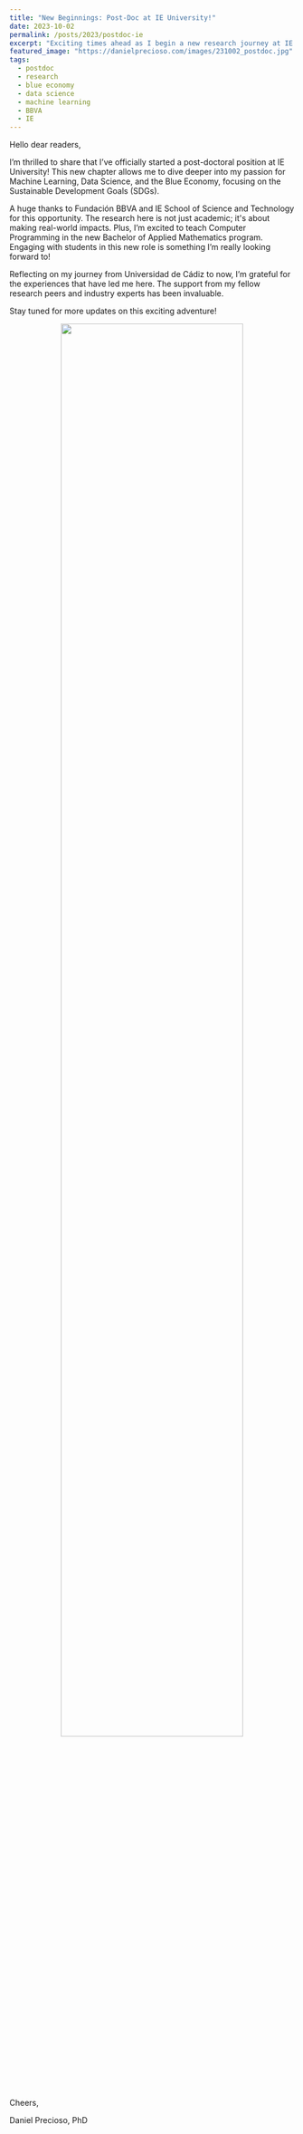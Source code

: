```yaml
---
title: "New Beginnings: Post-Doc at IE University!"
date: 2023-10-02
permalink: /posts/2023/postdoc-ie
excerpt: "Exciting times ahead as I begin a new research journey at IE University!"
featured_image: "https://danielprecioso.com/images/231002_postdoc.jpg"
tags:
  - postdoc
  - research
  - blue economy
  - data science
  - machine learning
  - BBVA
  - IE
---
```


Hello dear readers,

I’m thrilled to share that I’ve officially started a post-doctoral position at IE University! This new chapter allows me to dive deeper into my passion for Machine Learning, Data Science, and the Blue Economy, focusing on the Sustainable Development Goals (SDGs).

A huge thanks to Fundación BBVA and IE School of Science and Technology for this opportunity. The research here is not just academic; it's about making real-world impacts. Plus, I’m excited to teach Computer Programming in the new Bachelor of Applied Mathematics program. Engaging with students in this new role is something I’m really looking forward to!

Reflecting on my journey from Universidad de Cádiz to now, I’m grateful for the experiences that have led me here. The support from my fellow research peers and industry experts has been invaluable.

Stay tuned for more updates on this exciting adventure!

<p align="center"><img src="{{ page.featured_image }}" width="80%"/></p>

Cheers,

Daniel Precioso, PhD
